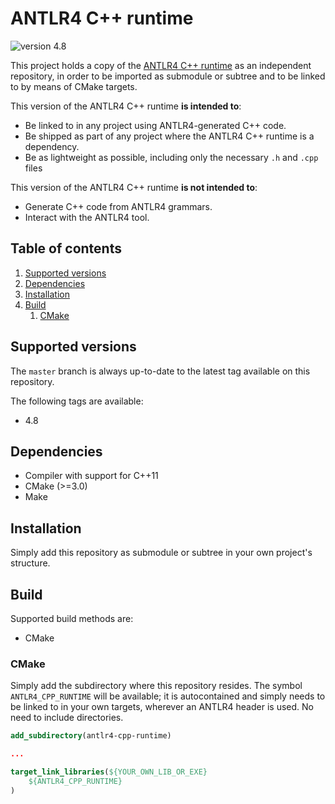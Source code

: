 # ANTLR4 C++ runtime

![version 4.8](https://img.shields.io/badge/version-4.8-blue "version 4.8")

This project holds a copy of the [ANTLR4 C++ runtime](https://github.com/antlr/antlr4/tree/4.8/runtime/Cpp) as an independent repository, in order to be imported as submodule or subtree and to be linked to by means of CMake targets.

This version of the ANTLR4 C++ runtime **is intended to**:

- Be linked to in any project using ANTLR4-generated C++ code.
- Be shipped as part of any project where the ANTLR4 C++ runtime is a dependency.
- Be as lightweight as possible, including only the necessary `.h` and `.cpp` files

This version of the ANTLR4 C++ runtime **is not intended to**:

- Generate C++ code from ANTLR4 grammars.
- Interact with the ANTLR4 tool.

## Table of contents

1. [Supported versions](#supported-versions)
2. [Dependencies](#dependencies)
3. [Installation](#installation)
4. [Build](#build)
    1. [CMake](#cmake)

## Supported versions

The `master` branch is always up-to-date to the latest tag available on this repository.

The following tags are available:

- 4.8

## Dependencies

- Compiler with support for C++11
- CMake (>=3.0)
- Make

## Installation

Simply add this repository as submodule or subtree in your own project's structure.

## Build

Supported build methods are:

- CMake

### CMake

Simply add the subdirectory where this repository resides. The symbol `ANTLR4_CPP_RUNTIME` will be available; it is autocontained and simply needs to be linked to in your own targets, wherever an ANTLR4 header is used. No need to include directories.

```cmake
add_subdirectory(antlr4-cpp-runtime)

...

target_link_libraries(${YOUR_OWN_LIB_OR_EXE}
    ${ANTLR4_CPP_RUNTIME}
)
```
